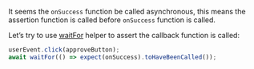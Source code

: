 It seems the `onSuccess` function be called asynchronous, this means the assertion function is called before `onSuccess` function is called.

Let’s try to use [waitFor][1] helper to assert the callback function is called:

```js
userEvent.click(approveButton);
await waitFor(() => expect(onSuccess).toHaveBeenCalled());
```


  [1]: https://testing-library.com/docs/dom-testing-library/api-async/
